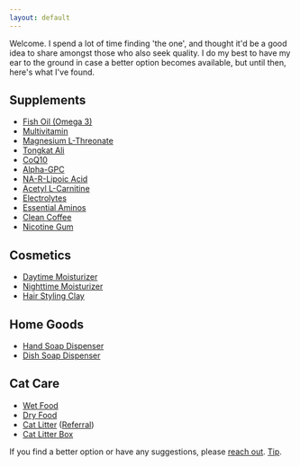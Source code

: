 ```yaml
---
layout: default
---
```


Welcome.
I spend a lot of time finding 'the one', and thought it'd be a good idea to share amongst those who also seek quality.
I do my best to have my ear to the ground in case a better option becomes available, but until then, here's what I've found.



## Supplements

*   [Fish Oil (Omega 3)](https://www.livemomentous.com/products/omega-3?selling_plan=903807159)
*   [Multivitamin](https://www.livemomentous.com/products/essential-multivitamin?selling_plan=902922423)
*   [Magnesium L-Threonate](https://www.livemomentous.com/products/magnesium-threonate?selling_plan=904790199)
*   [Tongkat Ali](https://www.livemomentous.com/products/tongkat)
*   [CoQ10](https://nootropicsdepot.com/coqsol-cf-coenzyme-q10-softgel-capsules-100mg-coq10/)
*   [Alpha-GPC](https://nootropicsdepot.com/alpha-gpc-150mg-capsules/)
*   [NA-R-Lipoic Acid](https://nootropicsdepot.com/na-r-ala-stabilized-r-lipoic-acid-narala-capsules-125mg/)
*   [Acetyl L-Carnitine](https://nootropicsdepot.com/acetyl-l-carnitine-hcl-alcar-capsules-500mg/)
*   [Electrolytes](drinklmnt.com)
*   [Essential Aminos](https://www.getkion.com/products/aminos-capsules)
*   [Clean Coffee](https://shop.bulletproof.com/products/coffee-the-original-ground-12oz)
*   [Nicotine Gum](https://lucy.co/products/gum?selling_plan=711655610)



## Cosmetics

*   [Daytime Moisturizer](https://alitura.com/collections/all/products/alitura-gold-serum)
*   [Nighttime Moisturizer](https://alitura.com/collections/all/products/the-alitura-night-cream)
*   [Hair Styling Clay](https://www.morrismotley.com/products/matte-styling-balm)




## Home Goods

*   [Hand Soap Dispenser](https://www.simplehuman.com/products/foam-sensor-pump?variant=34055212138627)
*   [Dish Soap Dispenser](https://www.simplehuman.com/products/rechargeable-sensor-pump-9-fl-oz?variant=43422388945027)



## Cat Care

*   [Wet Food](https://www.amazon.com/dp/B00AHTVWOM/ref=sns_myd_detail_page)
*   [Dry Food](https://www.amazon.com/Ziwi-Peak-Air-Dried-Recipe-2-2lb/dp/B07MC93N7D?ref_=ast_sto_dp&th=1)
*   [Cat Litter](https://www.tuftandpaw.com/products/really-great-cat-litter?variant=39411123912777) ([Referral](https://www.tuftandpaw.com/?referral_code=53rNz8fWve86b9b))
*   [Cat Litter Box](https://www.tuftandpaw.com/collections/all/products/cove-litter-box-full?variant=40277967568969)






If you find a better option or have any suggestions, please [reach out](abc@paarth.xyz).
[Tip](paarth.xyz).
